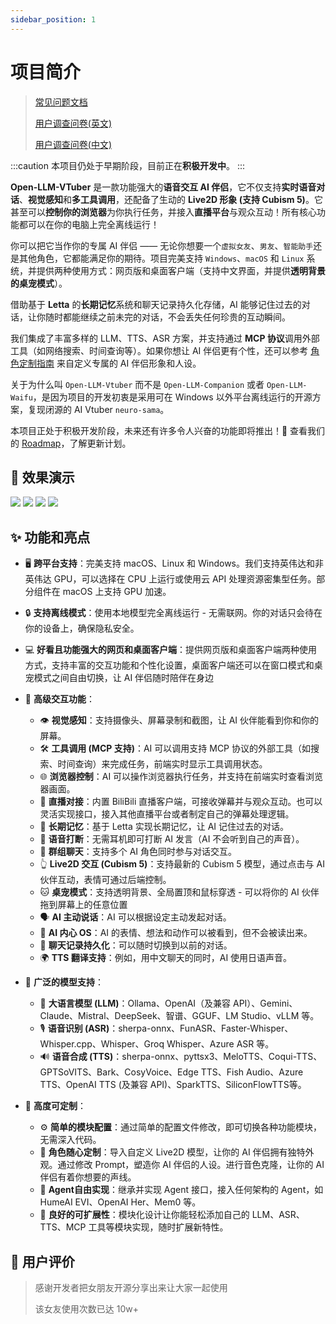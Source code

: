 ```yaml
---
sidebar_position: 1
---
```


# 项目简介

> [常见问题文档](faq)
>
> [用户调查问卷(英文)](https://forms.gle/w6Y6PiHTZr1nzbtWA)
>
> [用户调查问卷(中文)](https://wj.qq.com/s2/16150415/f50a/)


:::caution
本项目仍处于早期阶段，目前正在**积极开发中**。
:::

**Open-LLM-VTuber** 是一款功能强大的**语音交互 AI 伴侣**，它不仅支持**实时语音对话**、**视觉感知**和**多工具调用**，还配备了生动的 **Live2D 形象 (支持 Cubism 5)**。它甚至可以**控制你的浏览器**为你执行任务，并接入**直播平台**与观众互动！所有核心功能都可以在你的电脑上完全离线运行！

你可以把它当作你的专属 AI 伴侣 —— 无论你想要一个`虚拟女友`、`男友`、`智能助手`还是其他角色，它都能满足你的期待。项目完美支持 `Windows`、`macOS` 和 `Linux` 系统，并提供两种使用方式：网页版和桌面客户端（支持中文界面，并提供**透明背景的桌宠模式**）。

借助基于 **Letta** 的**长期记忆**系统和聊天记录持久化存储，AI 能够记住过去的对话，让你随时都能继续之前未完的对话，不会丢失任何珍贵的互动瞬间。

我们集成了丰富多样的 LLM、TTS、ASR 方案，并支持通过 **MCP 协议**调用外部工具（如网络搜索、时间查询等）。如果你想让 AI 伴侣更有个性，还可以参考 [角色定制指南](user-guide/live2d) 来自定义专属的 AI 伴侣形象和人设。

关于为什么叫 `Open-LLM-Vtuber` 而不是 `Open-LLM-Companion` 或者 `Open-LLM-Waifu`，是因为项目的开发初衷是采用可在 Windows 以外平台离线运行的开源方案，复现闭源的 AI Vtuber `neuro-sama`。

本项目正处于积极开发阶段，未来还有许多令人兴奋的功能即将推出！🚀 查看我们的 [Roadmap](https://github.com/users/t41372/projects/1/views/5)，了解更新计划。


## 👀 效果演示

<div style={{display: 'flex', justifyContent: 'center', gap: '20px', flexWrap: 'wrap'}}>
  <img src={require('./img/i1.jpg').default} style={{width: '410px'}} />
  <img src={require('./img/i2.jpg').default} style={{width: '410px'}} />
  <img src={require('./img/i3.jpg').default} style={{width: '410px'}} />
  <img src={require('./img/i4.jpg').default} style={{width: '410px'}} />
</div>


## ✨ 功能和亮点

- 🖥️ **跨平台支持**：完美支持 macOS、Linux 和 Windows。我们支持英伟达和非英伟达 GPU，可以选择在 CPU 上运行或使用云 API 处理资源密集型任务。部分组件在 macOS 上支持 GPU 加速。

- 🔒 **支持离线模式**：使用本地模型完全离线运行 - 无需联网。你的对话只会待在你的设备上，确保隐私安全。

- 💻 **好看且功能强大的网页和桌面客户端**：提供网页版和桌面客户端两种使用方式，支持丰富的交互功能和个性化设置，桌面客户端还可以在窗口模式和桌宠模式之间自由切换，让 AI 伴侣随时陪伴在身边

- 🎯 **高级交互功能**：
  - 👁️ **视觉感知**：支持摄像头、屏幕录制和截图，让 AI 伙伴能看到你和你的屏幕。
  - 🛠️ **工具调用 (MCP 支持)**：AI 可以调用支持 MCP 协议的外部工具（如搜索、时间查询）来完成任务，前端实时显示工具调用状态。
  - 🌐 **浏览器控制**：AI 可以操作浏览器执行任务，并支持在前端实时查看浏览器画面。
  - 🔴 **直播对接**：内置 BiliBili 直播客户端，可接收弹幕并与观众互动。也可以灵活实现接口，接入其他直播平台或者制定自己的弹幕处理逻辑。
  - 🧠 **长期记忆**：基于 Letta 实现长期记忆，让 AI 记住过去的对话。
  - 🎤 **语音打断**：无需耳机即可打断 AI 发言（AI 不会听到自己的声音）。
  - 👥 **群组聊天**：支持多个 AI 角色同时参与对话交互。
  - 👆 **Live2D 交互 (Cubism 5)**：支持最新的 Cubism 5 模型，通过点击与 AI 伙伴互动，表情可通过后端控制。
  - 🐱 **桌宠模式**：支持透明背景、全局置顶和鼠标穿透 - 可以将你的 AI 伙伴拖到屏幕上的任意位置
  - 🗣️ **AI 主动说话**：AI 可以根据设定主动发起对话。
  - 🤔 **AI 内心 OS**：AI 的表情、想法和动作可以被看到，但不会被读出来。
  - 💾 **聊天记录持久化**：可以随时切换到以前的对话。
  - 🌍 **TTS 翻译支持**：例如，用中文聊天的同时，AI 使用日语声音。

- 🧠 **广泛的模型支持**：
  - 🤖 **大语言模型 (LLM)**：Ollama、OpenAI（及兼容 API）、Gemini、Claude、Mistral、DeepSeek、智谱、GGUF、LM Studio、vLLM 等。
  - 🎙️ **语音识别 (ASR)**：sherpa-onnx、FunASR、Faster-Whisper、Whisper.cpp、Whisper、Groq Whisper、Azure ASR 等。
  - 🔊 **语音合成 (TTS)**：sherpa-onnx、pyttsx3、MeloTTS、Coqui-TTS、GPTSoVITS、Bark、CosyVoice、Edge TTS、Fish Audio、Azure TTS、OpenAI TTS (及兼容 API)、SparkTTS、SiliconFlowTTS等。

- 🔧 **高度可定制**：
  - ⚙️ **简单的模块配置**：通过简单的配置文件修改，即可切换各种功能模块，无需深入代码。
  - 🎨 **角色随心定制**：导入自定义 Live2D 模型，让你的 AI 伴侣拥有独特外观。通过修改 Prompt，塑造你 AI 伴侣的人设。进行音色克隆，让你的 AI 伴侣有着你想要的声线。
  - 🧩 **Agent自由实现**：继承并实现 Agent 接口，接入任何架构的 Agent，如 HumeAI EVI、OpenAI Her、Mem0 等。
  - 🔌 **良好的可扩展性**：模块化设计让你能轻松添加自己的 LLM、ASR、TTS、MCP 工具等模块实现，随时扩展新特性。


## 👥 用户评价
> 感谢开发者把女朋友开源分享出来让大家一起使用
> 
> 该女友使用次数已达 10w+
